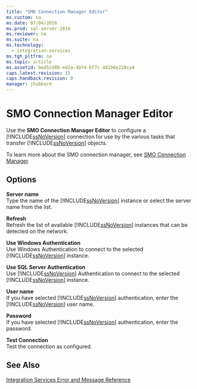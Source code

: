 ```yaml
---
title: "SMO Connection Manager Editor"
ms.custom: na
ms.date: 07/04/2016
ms.prod: sql-server-2016
ms.reviewer: na
ms.suite: na
ms.technology: 
  - integration-services
ms.tgt_pltfrm: na
ms.topic: article
ms.assetid: bed52d80-ed2a-4bf4-bf7c-481b6e228ca4
caps.latest.revision: 15
caps.handback.revision: 0
manager: jhubbard
---
```

# SMO Connection Manager Editor
Use the **SMO Connection Manager Editor** to configure a [!INCLUDE[ssNoVersion](../../Topics/TopicNameContainA/tokens/ssNoVersion_md.md)] connection for use by the various tasks that transfer [!INCLUDE[ssNoVersion](../../Topics/TopicNameContainA/tokens/ssNoVersion_md.md)] objects.  
  
 To learn more about the SMO connection manager, see [SMO Connection Manager](../../Topics/TopicNameNotContainA/SMO-Connection-Manager.md).  
  
## Options  
 **Server name**  
 Type the name of the [!INCLUDE[ssNoVersion](../../Topics/TopicNameContainA/tokens/ssNoVersion_md.md)] instance or select the server name from the list.  
  
 **Refresh**  
 Refresh the list of available [!INCLUDE[ssNoVersion](../../Topics/TopicNameContainA/tokens/ssNoVersion_md.md)] instances that can be detected on the network.  
  
 **Use Windows Authentication**  
 Use Windows Authentication to connect to the selected [!INCLUDE[ssNoVersion](../../Topics/TopicNameContainA/tokens/ssNoVersion_md.md)] instance.  
  
 **Use SQL Server Authentication**  
 Use [!INCLUDE[ssNoVersion](../../Topics/TopicNameContainA/tokens/ssNoVersion_md.md)] Authentication to connect to the selected [!INCLUDE[ssNoVersion](../../Topics/TopicNameContainA/tokens/ssNoVersion_md.md)] instance.  
  
 **User name**  
 If you have selected [!INCLUDE[ssNoVersion](../../Topics/TopicNameContainA/tokens/ssNoVersion_md.md)] authentication, enter the [!INCLUDE[ssNoVersion](../../Topics/TopicNameContainA/tokens/ssNoVersion_md.md)] user name.  
  
 **Password**  
 If you have selected [!INCLUDE[ssNoVersion](../../Topics/TopicNameContainA/tokens/ssNoVersion_md.md)] authentication, enter the password.  
  
 **Test Connection**  
 Test the connection as configured.  
  
## See Also  
 [Integration Services Error and Message Reference](../../Topics/TopicNameNotContainA/Integration-Services-Error-and-Message-Reference.md)